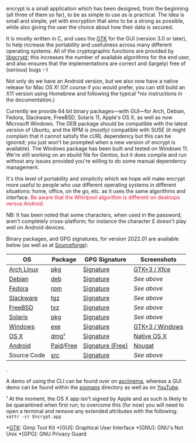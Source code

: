 encrypt is a small application which has been designed, from the
beginning (all three of them so far), to be as simple to use as is
practical. The idea is small and simple, yet with encryption that aims
to be a strong as possible, while also giving the user the choice about
how their data is secured.

It is mostly written in C, and uses the [GTK][] for the GUI (version 3.0
or later), to help increase the portability and usefulness across many
different operating systems. All of the cryptographic functions are
provided by [libgcrypt][]; this increases the number of available
algorithms for the end user, and also ensures that the implementations
are correct and (largely) free of (serious) bugs :-)

Not only do we have an Android version, but we also now have a native
release for Mac OS X! (Of course if you would prefer, you can still
build an X11 version using Homebrew and following the typical *nix
instructions in the documentation.)

Currently we provide 64 bit binary packages&mdash;with GUI&mdash;for
Arch, Debian, Fedora, Slackware, FreeBSD, Solaris 11, Apple's OS X, as
well as now Microsoft Windows. The DEB package should be compatible with
the latest version of Ubuntu, and the RPM is _(mostly)_ compatible with
SUSE (it might complain that it cannot satisfy the cURL dependency but
this can be ignored; you just won't be prompted when a new version of
encrypt is available). The Windows package has been built and tested on
Windows 11. We're still working on an ebuild file for Gentoo, but it
does compile and run without any issues provided you're willing to do
some manual dependency management.

It's this level of portability and simplicity which we hope will make
encrypt more useful to people who use different operating systems in
different situations: home, office, on the go, etc. as it uses the same
algorithms and interface. <span style="color:#dc143c;">Be aware that the
Whirlpool algorithm is different on desktops versus Android.</span>

NB: It has been noted that some characters, when used in the password,
aren't completely cross-platform; for instance the character £ doesn't
play well on Android devices.

Binary packages, and GPG signatures, for version 2022.01 are available
below (as well as at [Sourceforge]):

|OS|Package|GPG Signature|Screenshots|
|-|-|-|-|
|[Arch Linux]|[pkg][ap]|[Signature][ag]|[GTK+3 / Xfce][as]|
|[Debian]|[deb][dp]|[Signature][dg]|_See above_|
|[Fedora]|[rpm][fp]|[Signature][fg]|_See above_|
|[Slackware]|[tgz][kp]|[Signature][kg]|_See above_|
|[FreeBSD]|[txz][bp]|[Signature][bg]|_See above_|
|[Solaris]|[pkg][sp]|[Signature][sg]|_See above_|
|[Windows]|[exe][wp]|[Signature][wg]|[GTK+3 / Windows][ws]|
|[OS X]|[dmg¹][xp]|[Signature][xg]|[Native OS X][xs]|
|[Android]|[Paid][mp]/[Free][gp]|[Signature (Free)][gg]|[Nougat][ms]|
|Source Code|[src][rp]|[Signature][rg]|_See above_|

.

A demo of using the CLI can be found over on
[asciinema](https://asciinema.org/a/450022), whereas a GUI demo can be
found within the [pixmaps](/src/encrypt/pixmaps/screencast_linux.mp4)
directory as well as on [YouTube](https://youtu.be/4au0MWCjIzI).

¹ At the moment, the OS X app isn't signed by Apple and as such is
likely to be quarantined when first run; to overcome this (for now) you
will need to open a terminal and remove any extended attributes with the
following: ```xattr -cr Encrypt.app```

[GTK]: http://www.gtk.org
[libgcrypt]: http://www.gnu.org/software/libgcrypt/
[Android]: http://www.android.com
[SourceForge.net]: http://sourceforge.net
[Homebrew]: http://mxcl.github.com/homebrew/
[Xcode]: https://developer.apple.com/xcode/
[Sourceforge]: https://sourceforge.net/projects/encrypt/

[Arch Linux]: http://www.archlinux.org
[ap]: /downloads/encrypt/2022.01/encrypt-2022.01-1-x86_64.pkg.tar.zst
[ag]: /downloads/encrypt/2022.01/encrypt-2022.01-1-x86_64.pkg.tar.zst.asc
[as]: /src/encrypt/pixmaps/screenshot_linux_idle.png

[Debian]: http://www.debian.org
[dp]: /downloads/encrypt/2022.01/encrypt-2022.01-1_amd64.deb
[dg]: /downloads/encrypt/2022.01/encrypt-2022.01-1_amd64.deb.asc

[Fedora]: http://fedoraproject.org
[fp]: /downloads/encrypt/2022.01/encrypt-2022.01-1.x86_64.rpm
[fg]: /downloads/encrypt/2022.01/encrypt-2022.01-1.x86_64.rpm.asc

[Slackware]: http://http://www.slackware.com
[kp]: /downloads/encrypt/2022.01/encrypt-2022.01-x86_64-1aa.tgz
[kg]: /downloads/encrypt/2022.01/encrypt-2022.01-x86_64-1aa.tgz.asc

[FreeBSD]: https://www.freebsd.org
[bp]: /downloads/encrypt/2022.01/encrypt-2022.01.txz
[bg]: /downloads/encrypt/2022.01/encrypt-2022.01.txz.asc

[Solaris]: https://www.oracle.com/solaris/solaris11/
[sp]: /downloads/encrypt/2022.01/encrypt-2022.01.pkg
[sg]: /downloads/encrypt/2022.01/encrypt-2022.01.pkg.asc

[Windows]: https://www.microsoft.com
[wp]: /downloads/encrypt/2022.01/encrypt-2022.01-install.exe
[wg]: /downloads/encrypt/2022.01/encrypt-2022.01-install.exe.asc
[ws]: /src/encrypt/pixmaps/screenshot_windows_idle.png

[mp]: https://market.android.com/details?id=net.albinoloverats.android.encrypt
[ms]: /src/encrypt/pixmaps/screenshot_android_idle.png
[gp]: /downloads/encrypt/2022.01/encrypt-2022.01-free.apk
[gg]: /downloads/encrypt/2022.01/encrypt-2022.01-free.apk.asc

[OS X]: https://www.apple.com
[xp]: /downloads/encrypt/2022.01/encrypt-2022.01.dmg
[xg]: /downloads/encrypt/2022.01/encrypt-2022.01.dmg.asc
[xs]: /src/encrypt/pixmaps/screenshot_macosx_idle.png

[rp]: /downloads/encrypt/2022.01/encrypt-2022.01.tar.xz
[rg]: /downloads/encrypt/2022.01/encrypt-2022.01.tar.xz.asc

[qr]: https://qrcode.kaywa.com/img.php?s=2&d=https%3A%2F%2Fmarket.android.com%2Fdetails%3Fid%3Dnet.albinoloverats.android.encrypt

*[GTK]: Gimp Tool Kit
*[GUI]: Graphical User Interface
*[GNU]: GNU's Not Unix
*[GPG]: GNU Privacy Guard
